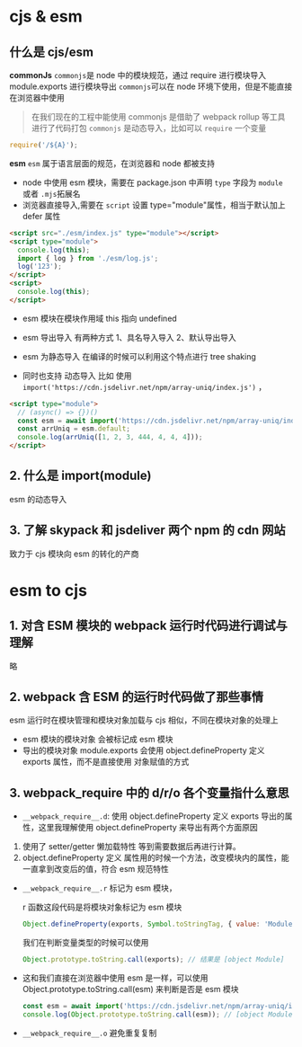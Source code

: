 # cjs & esm

## 什么是 cjs/esm

**commonJs**
`commonjs`是 node 中的模块规范，通过 require 进行模块导入 module.exports 进行模块导出
`commonjs`可以在 node 环境下使用，但是不能直接在浏览器中使用

> 在我们现在的工程中能使用 commonjs 是借助了 webpack rollup 等工具进行了代码打包
> `commonjs` 是动态导入，比如可以 `require` 一个变量

```js
require('/${A}');
```

**esm**
`esm` 属于语言层面的规范，在浏览器和 node 都被支持

- node 中使用 esm 模块，需要在 package.json 中声明 `type` 字段为 `module` 或者 `.mjs`拓展名
- 浏览器直接导入,需要在 `script` 设置 type="module"属性，相当于默认加上 defer 属性

```html
<script src="./esm/index.js" type="module"></script>
<script type="module">
  console.log(this);
  import { log } from './esm/log.js';
  log('123');
</script>
<script>
  console.log(this);
</script>
```

- esm 模块在模块作用域 this 指向 undefined
- esm 导出导入 有两种方式
  1、具名导入导入
  2、默认导出导入

- esm 为静态导入 在编译的时候可以利用这个特点进行 tree shaking
- 同时也支持 动态导入 比如 使用`import('https://cdn.jsdelivr.net/npm/array-uniq/index.js')` ，

```html
<script type="module">
  // (async() => {})()
  const esm = await import('https://cdn.jsdelivr.net/npm/array-uniq/index.js');
  const arrUniq = esm.default;
  console.log(arrUniq([1, 2, 3, 444, 4, 4, 4]));
</script>
```

## 2. 什么是 import(module)

esm 的动态导入

## 3. 了解 skypack 和 jsdeliver 两个 npm 的 cdn 网站

致力于 cjs 模块向 esm 的转化的产商

# esm to cjs

## 1. 对含 ESM 模块的 webpack 运行时代码进行调试与理解

略

## 2. webpack 含 ESM 的运行时代码做了那些事情

esm 运行时在模块管理和模块对象加载与 cjs 相似，不同在模块对象的处理上

- esm 模块的模块对象 会被标记成 esm 模块
- 导出的模块对象 module.exports 会使用 object.defineProperty 定义 exports 属性，而不是直接使用 对象赋值的方式

## 3. **webpack_require** 中的 d/r/o 各个变量指什么意思

- `__webpack_require__.d`: 使用 object.defineProperty 定义 exports 导出的属性，这里我理解使用 object.defineProperty 来导出有两个方面原因

1. 使用了 setter/getter 懒加载特性 等到需要数据后再进行计算。
2. object.defineProperty 定义 属性用的时候一个方法，改变模块内的属性，能一直拿到改变后的值，符合 esm 规范特性

- `__webpack_require__.r`
  标记为 esm 模块，

  r 函数这段代码是将模块对象标记为 esm 模块

  ```js
  Object.defineProperty(exports, Symbol.toStringTag, { value: 'Module' });
  ```

  我们在判断变量类型的时候可以使用

  ```js
  Object.prototype.toString.call(exports); // 结果是 [object Module]
  ```

- 这和我们直接在浏览器中使用 esm 是一样，可以使用 Object.prototype.toString.call(esm) 来判断是否是 esm 模块

  ```js
  const esm = await import('https://cdn.jsdelivr.net/npm/array-uniq/index.js');
  console.log(Object.prototype.toString.call(esm)); // [object Module]
  ```

- `__webpack_require__.o`
  避免重复复制
